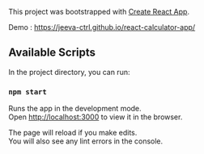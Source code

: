 
This project was bootstrapped with [Create React App](https://github.com/facebook/create-react-app).

Demo :  https://jeeva-ctrl.github.io/react-calculator-app/

## Available Scripts

In the project directory, you can run:

### `npm start`

Runs the app in the development mode.<br />
Open [http://localhost:3000](http://localhost:3000) to view it in the browser.

The page will reload if you make edits.<br />
You will also see any lint errors in the console.



